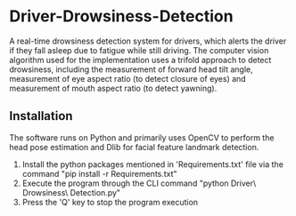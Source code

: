 # Driver-Drowsiness-Detection
A real-time drowsiness detection system for drivers, which alerts the driver if they fall asleep due to fatigue while still driving. The computer vision algorithm used for the implementation uses a trifold approach to detect drowsiness, including the measurement of forward head tilt angle, measurement of eye aspect ratio (to detect closure of eyes) and measurement of mouth aspect ratio (to detect yawning).

## Installation
The software runs on Python and primarily uses OpenCV to perform the head pose estimation and Dlib for facial feature landmark detection.

1. Install the python packages mentioned in 'Requirements.txt' file via the command "pip install -r Requirements.txt"
2. Execute the program through the CLI command "python Driver\ Drowsiness\ Detection.py"
3. Press the 'Q' key to stop the program execution
